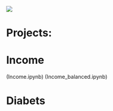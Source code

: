 ![](image/SloganWanderson.png)

# Projects:
  # Income
  (Income.ipynb)
  (Income_balanced.ipynb)  
  # Diabets
